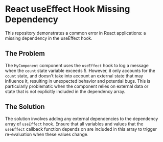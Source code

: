 # React useEffect Hook Missing Dependency
This repository demonstrates a common error in React applications: a missing dependency in the useEffect hook.

## The Problem
The `MyComponent` component uses the `useEffect` hook to log a message when the `count` state variable exceeds 5. However, it only accounts for the `count` state, and doesn't take into account an external state that may influence it, resulting in unexpected behavior and potential bugs.  This is particularly problematic when the component relies on external data or state that is not explicitly included in the dependency array.

## The Solution
The solution involves adding any external dependencies to the dependency array of `useEffect` hook.  Ensure that all variables and values that the `useEffect` callback function depends on are included in this array to trigger re-evaluation when these values change.